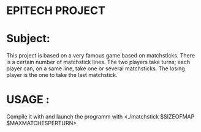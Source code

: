 # EPITECH PROJECT

# Subject:  
  This project is based on a very famous game based on matchsticks. There is a certain number of matchstick lines. The two    players take turns; each player can, on a same line, take one or several matchsticks. The losing player is the one to take the  last matchstick.
  
# USAGE :
  Compile it with <make> and launch the programm with <./matchstick $SIZEOFMAP $MAXMATCHESPERTURN>
